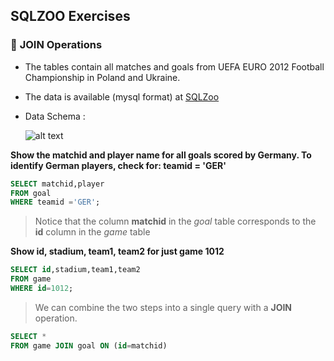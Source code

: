 ## SQLZOO Exercises
### :triangular_flag_on_post: **JOIN** Operations

- The tables contain all matches and goals from UEFA EURO 2012 Football Championship in Poland and Ukraine.
- The data is available (mysql format) at [SQLZoo](http://sqlzoo.net/euro2012.sql)
- Data Schema :


    ![alt text](https://sqlzoo.net/w/images/c/ce/FootballERD.png)

**Show the matchid and player name for all goals scored by Germany. To identify German players, check for: teamid = 'GER'**

 ````sql
 SELECT matchid,player
 FROM goal 
 WHERE teamid ='GER'; 
````

> Notice that the column **matchid** in the *goal* table corresponds to the **id** column in the *game* table
 
 **Show id, stadium, team1, team2 for just game 1012**
 
 ````sql
 SELECT id,stadium,team1,team2
FROM game
WHERE id=1012;
````

> We can combine the two steps into a single query with a **JOIN** operation.

````sql
SELECT *
FROM game JOIN goal ON (id=matchid)
  ````
